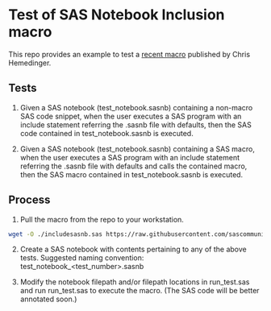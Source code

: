 # Test of SAS Notebook Inclusion macro

This repo provides an example to test a [recent macro](https://github.com/sascommunities/sas-dummy-blog/blob/master/includesasnb/includesasnb.sas) published by Chris Hemedinger.

## Tests

1. Given a SAS notebook (test_notebook.sasnb) containing a non-macro SAS code snippet, when the user executes a SAS program with an include statement referring the .sasnb file with defaults, then the SAS code contained in test_notebook.sasnb is executed.

2. Given a SAS notebook (test_notebook.sasnb) containing a SAS macro, when the user executes a SAS program with an include statement referring the .sasnb file with defaults and calls the contained macro, then the SAS macro contained in test_notebook.sasnb is executed.


## Process

1. Pull the macro from the repo to your workstation.

```bash
wget -O ./includesasnb.sas https://raw.githubusercontent.com/sascommunities/sas-dummy-blog/master/includesasnb/includesasnb.sas

```

2. Create a SAS notebook with contents pertaining to any of the above tests.  Suggested naming convention: test_notebook_<test_number>.sasnb

3. Modify the notebook filepath and/or filepath locations in run_test.sas and run run_test.sas to execute the macro.  (The SAS code will be better annotated soon.) 